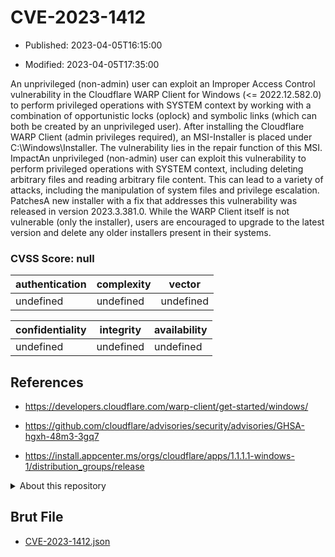 # CVE-2023-1412

- Published: 2023-04-05T16:15:00

- Modified: 2023-04-05T17:35:00

An unprivileged (non-admin) user can exploit an Improper Access Control vulnerability in the Cloudflare WARP Client for Windows (<= 2022.12.582.0) to perform privileged operations with SYSTEM context by working with a combination of opportunistic locks (oplock) and symbolic links (which can both be created by an unprivileged user). After installing the Cloudflare WARP Client (admin privileges required), an MSI-Installer is placed under C:\Windows\Installer. The vulnerability lies in the repair function of this MSI. ImpactAn unprivileged (non-admin) user can exploit this vulnerability to perform privileged operations with SYSTEM context, including deleting arbitrary files and reading arbitrary file content. This can lead to a variety of attacks, including the manipulation of system files and privilege escalation. PatchesA new installer with a fix that addresses this vulnerability was released in version 2023.3.381.0. While the WARP Client itself is not vulnerable (only the installer), users are encouraged to upgrade to the latest version and delete any older installers present in their systems.

### CVSS Score: **null**

| authentication | complexity | vector |
| --- | --- | --- |
| undefined | undefined | undefined |

| confidentiality | integrity | availability |
| --- | --- | --- |
| undefined | undefined | undefined |

## References

* https://developers.cloudflare.com/warp-client/get-started/windows/

* https://github.com/cloudflare/advisories/security/advisories/GHSA-hgxh-48m3-3gq7

* https://install.appcenter.ms/orgs/cloudflare/apps/1.1.1.1-windows-1/distribution_groups/release

<details>
<summary>About this repository</summary> 

  This repository is part of the project [Live Hack CVE](https://github.com/Live-Hack-CVE). Main website can be found [www.live-hack.org](https://www.live-hack.org) 
  
  Made by [Sn0wAlice](https://github.com/Sn0wAlice) for the people that care about security and need to have a feed of the latest CVEs. Hope you enjoy it, don't forget to star the repo and follow me on [Twitter](https://twitter.com/Sn0wAlice) and [Github](https://github.com/Sn0wAlice). And that is my [personnal website](https://www.alice-snow.me/)

  - [Home Page](https://github.com/Live-Hack-CVE)
  - [Framework](https://github.com/Live-Hack-CVE/cve-framework)
  - [CVE database](https://github.com/Live-Hack-CVE/full_database)
  - [Changelog](https://github.com/Live-Hack-CVE/Changelog)
</details>

## Brut File

* [CVE-2023-1412.json](https://raw.githubusercontent.com/Live-Hack-CVE/full_database/main/cves/2023/CVE-2023-1412.json)

